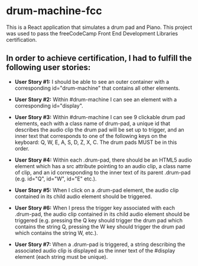 # drum-machine-fcc
This is a React application that simulates a drum pad and Piano. This project was used to pass the freeCodeCamp Front End Development Libraries certification.


## In order to achieve certification, I had to fulfill the following user stories:

+ **User Story #1:** I should be able to see an outer container with a corresponding id="drum-machine" that contains all other elements.

+ **User Story #2:** Within #drum-machine I can see an element with a corresponding id="display".

+ **User Story #3:** Within #drum-machine I can see 9 clickable drum pad elements, each with a class name of drum-pad, a unique id that describes the audio clip the drum pad will be set up to trigger, and an inner text that corresponds to one of the following keys on the keyboard: Q, W, E, A, S, D, Z, X, C. The drum pads MUST be in this order.

+ **User Story #4:** Within each .drum-pad, there should be an HTML5 audio element which has a src attribute pointing to an audio clip, a class name of clip, and an id corresponding to the inner text of its parent .drum-pad (e.g. id="Q", id="W", id="E" etc.).

+ **User Story #5:** When I click on a .drum-pad element, the audio clip contained in its child audio element should be triggered.

+ **User Story #6:** When I press the trigger key associated with each .drum-pad, the audio clip contained in its child audio element should be triggered (e.g. pressing the Q key should trigger the drum pad which contains the string Q, pressing the W key should trigger the drum pad which contains the string W, etc.).

+ **User Story #7:** When a .drum-pad is triggered, a string describing the associated audio clip is displayed as the inner text of the #display element (each string must be unique).
